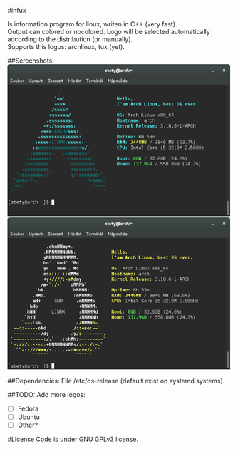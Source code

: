 #infux

Is information program for linux, writen in C++ (very fast). <br>
Output can colored or nocolored. Logo will be selected automatically according to the distribution (or manually).<br>
Supports this logos: archlinux, tux (yet).<br>

##Screenshots:
<img src="https://raw.githubusercontent.com/petr-stety-stetka/infux/master/screenshots/screenshot-arch.png" width="500px" /> <img src="https://github.com/petr-stety-stetka/infux/blob/master/screenshots/screenshot-tux.png" width="500px" />

##Dependencies:
File /etc/os-release (default exist on systemd systems).

##TODO:
Add more logos:
- [ ] Fedora
- [ ] Ubuntu
- [ ] Other?

#License 
Code is under GNU GPLv3 license.
